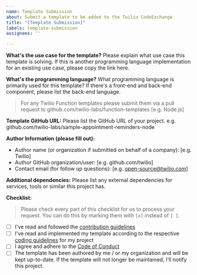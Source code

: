 ```yaml
---
name: Template Submission
about: Submit a template to be added to the Twilio CodeExchange
title: "[Template Submission]"
labels: template-submission
assignees: ''

---
```


**What's the use case for the template?**
Please explain what use case this template is solving. If this is another programming language implementation for an existing use case, please copy the link here.

**What's the programming language?**
What programming language is primarily used for this template? If there's a front-end and back-end component, please list the back-end language.

> For any Twilio Function templates please submit them via a pull request to github.com/twilio-labs/function-templates
[e.g. Node.js]

**Template GitHub URL:**
Please list the GitHub URL of your project. e.g. github.com/twilio-labs/sample-appointment-reminders-node

**Author Information (please fill out):**
 - Author name (or organization if submitted on behalf of a company): [e.g. Twilio]
 - Author GitHub organization/user: [e.g. github.com/twilio]
 - Contact email (for follow up questions): [e.g. open-source@twilio.com]

**Additional dependencies:**
Please list any external dependencies for services, tools or similar this project has.

**Checklist:**
> Please check every part of this checklist for us to process your request. You can do this by marking them with `[x]` instead of `[ ]`.
- [ ] I've read and followed the [contribution guidelines](https://github.com/twilio-labs/.github/blob/master/CONTRIBUTING.md)
- [ ] I've read and implemented my template according to the respective [coding guidelines](https://github.com/twilio-labs/code-exchange/tree/master/guidelines) for my project
- [ ] I agree and adhere to the [Code of Conduct](https://github.com/twilio-labs/.github/blob/master/CODE_OF_CONDUCT.md)
- [ ] The template has been authored by me / or my organization and will be kept up-to-date. If the template will not longer be maintained, I'll notify this project.
